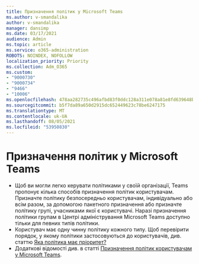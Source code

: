 ```yaml
---
title: Призначення політик у Microsoft Teams
ms.author: v-smandalika
author: v-smandalika
manager: dansimp
ms.date: 03/17/2021
audience: Admin
ms.topic: article
ms.service: o365-administration
ROBOTS: NOINDEX, NOFOLLOW
localization_priority: Priority
ms.collection: Adm_O365
ms.custom:
- "9000730"
- "9000734"
- "9466"
- "10006"
ms.openlocfilehash: 478aa282735c496afbd83f0ddc128a311e078a81e8fd639648b90a815b14c79c
ms.sourcegitcommit: b5f7da89a650d2915dc652449623c78be6247175
ms.translationtype: MT
ms.contentlocale: uk-UA
ms.lasthandoff: 08/05/2021
ms.locfileid: "53950830"
---
```

# <a name="assign-policies-in-microsoft-teams"></a>Призначення політик у Microsoft Teams

- Щоб ви могли легко керувати політиками у своїй організації, Teams пропонує кілька способів призначення політик користувачам. Призначте політику безпосередньо користувачам, індивідуально або всім разом, за допомогою пакетного призначення або призначте політику групі, учасниками якої є користувачі.  Наразі призначення політики групам в Центрі адміністрування Microsoft Teams доступно тільки для певних типів політики. 
- Користувач має одну чинну політику кожного типу. Щоб перевірити порядок, у якому політики застосовуються до користувачів, див. статтю [Яка політика має пріоритет?](https://docs.microsoft.com/microsoftteams/assign-policies#which-policy-takes-precedence)
- Додаткові відомості див. в статті [Призначення політик користувачам у Microsoft Teams](https://docs.microsoft.com/microsoftteams/assign-policies).
